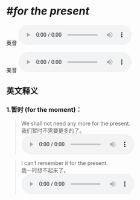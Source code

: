 # ***\#for the present*** 
英音
<audio src="./media/for the present1_AAC.aac" controls="controls"></audio>

美音
<audio src="./media/for the present2_AAC.aac" controls="controls"></audio>



  

英文释义
---
### 1.**暂时 (for the moment)：**  

 > We shall not need any more for the present.   
 > 我们暂时不需要更多的了。    
<audio src="./media/present2-3.aac" controls="controls"></audio>

 > I can’t remember it for the present.   
 > 我一时想不起来了。    
<audio src="./media/present2-4.aac" controls="controls"></audio>


